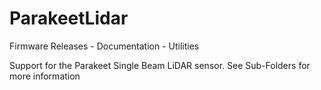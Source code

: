 # ParakeetLidar
Firmware Releases - Documentation - Utilities

Support for the Parakeet Single Beam LiDAR sensor.
See Sub-Folders for more information
